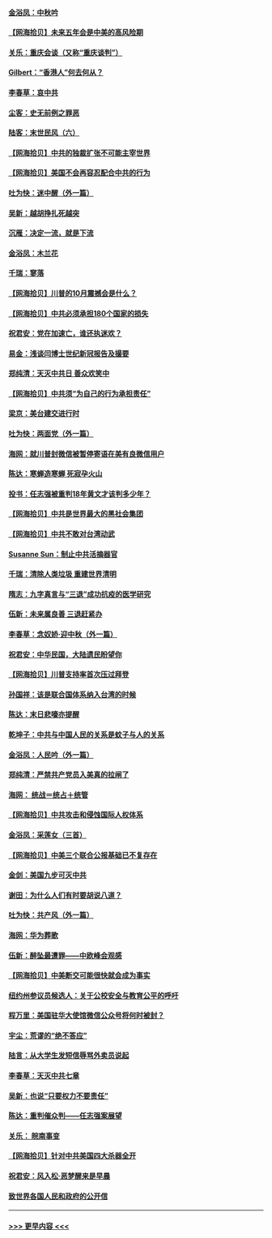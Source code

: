 #### [金浴凤：中秋吟](../pages/nsc993/n12441773.md?t=09302151) 
#### [【网海拾贝】未来五年会是中美的高风险期](../pages/nsc993/n12440760.md?t=09302151) 
#### [关乐：重庆会谈（又称“重庆谈判”）](../pages/nsc993/n12437525.md?t=09302151) 
#### [Gilbert：“香港人”何去何从？](../pages/nsc993/n12435894.md?t=09302151) 
#### [李春草：哀中共](../pages/nsc993/n12435874.md?t=09302151) 
#### [尘客：史无前例之罪恶](../pages/nsc993/n12435762.md?t=09302151) 
#### [陆客：末世民风（六）](../pages/nsc993/n12435354.md?t=09302151) 
#### [【网海拾贝】中共的独裁扩张不可能主宰世界](../pages/nsc993/n12435151.md?t=09302151) 
#### [【网海拾贝】美国不会再容忍配合中共的行为](../pages/nsc993/n12433808.md?t=09302151) 
#### [吐为快：迷中醒（外一篇）](../pages/nsc993/n12433585.md?t=09302151) 
#### [吴新：越胡挣扎死越突](../pages/nsc993/n12433562.md?t=09302151) 
#### [沉雁：决定一流，就是下流](../pages/nsc993/n12432128.md?t=09302151) 
#### [金浴凤：木兰花](../pages/nsc993/n12432124.md?t=09302151) 
#### [千瑞：寥落](../pages/nsc993/n12432071.md?t=09302151) 
#### [【网海拾贝】川普的10月震撼会是什么？](../pages/nsc993/n12431624.md?t=09302151) 
#### [【网海拾贝】中共必须承担180个国家的损失](../pages/nsc993/n12428893.md?t=09302151) 
#### [祝君安：党在加速亡，谁还执迷欢？](../pages/nsc993/n12428652.md?t=09302151) 
#### [易金：浅谈闫博士世纪新冠报告及撮要](../pages/nsc993/n12426822.md?t=09302151) 
#### [郑纯清：天灭中共日 善众欢笑中](../pages/nsc993/n12426784.md?t=09302151) 
#### [【网海拾贝】中共须“为自己的行为承担责任”](../pages/nsc993/n12426067.md?t=09302151) 
#### [梁京：美台建交进行时](../pages/nsc993/n12424066.md?t=09302151) 
#### [吐为快：两面党（外一篇）](../pages/nsc993/n12424043.md?t=09302151) 
#### [海网：就川普封微信被暂停寄语在美有良微信用户](../pages/nsc993/n12424021.md?t=09302151) 
#### [陈达：寒蝉造寒蝉 死寂孕火山](../pages/nsc993/n12423958.md?t=09302151) 
#### [投书：任志强被重判18年黄文才该判多少年？](../pages/nsc993/n12423672.md?t=09302151) 
#### [【网海拾贝】中共是世界最大的黑社会集团](../pages/nsc993/n12423543.md?t=09302151) 
#### [【网海拾贝】中共不敢对台湾动武](../pages/nsc993/n12421418.md?t=09302151) 
#### [Susanne Sun：制止中共活摘器官](../pages/nsc993/n12419654.md?t=09302151) 
#### [千瑞：清除人类垃圾 重建世界清明](../pages/nsc993/n12419414.md?t=09302151) 
#### [隋志：九字真言与“三退”成功抗疫的医学研究](../pages/nsc993/n12419248.md?t=09302151) 
#### [伍新：未来属良善 三退赶紧办](../pages/nsc993/n12418496.md?t=09302151) 
#### [李春草：念奴娇·迎中秋（外一篇）](../pages/nsc993/n12418465.md?t=09302151) 
#### [祝君安：中华民国，大陆遗民盼望你](../pages/nsc993/n12418089.md?t=09302151) 
#### [【网海拾贝】川普支持率首次压过拜登](../pages/nsc993/n12418050.md?t=09302151) 
#### [孙国祥：该是联合国体系纳入台湾的时候](../pages/nsc993/n12417369.md?t=09302151) 
#### [陈达：末日悲嚎亦提醒](../pages/nsc993/n12416736.md?t=09302151) 
#### [乾坤子：中共与中国人民的关系是蚊子与人的关系](../pages/nsc993/n12416632.md?t=09302151) 
#### [金浴凤：人民吟（外一篇）](../pages/nsc993/n12416567.md?t=09302151) 
#### [郑纯清：严禁共产党员入美真的拉闸了](../pages/nsc993/n12416550.md?t=09302151) 
#### [海网： 统战＝统占＋统管](../pages/nsc993/n12416404.md?t=09302151) 
#### [【网海拾贝】中共攻击和侵蚀国际人权体系](../pages/nsc993/n12416250.md?t=09302151) 
#### [金浴凤：采莲女（三首）](../pages/nsc993/n12415517.md?t=09302151) 
#### [【网海拾贝】中美三个联合公报基础已不复存在](../pages/nsc993/n12415054.md?t=09302151) 
#### [金剑：美国九步可灭中共](../pages/nsc993/n12413183.md?t=09302151) 
#### [谢田：为什么人们有时要胡说八道？](../pages/nsc993/n12411861.md?t=09302151) 
#### [吐为快：共产风（外一篇）](../pages/nsc993/n12411761.md?t=09302151) 
#### [海网：华为葬歌](../pages/nsc993/n12410381.md?t=09302151) 
#### [伍新：醉坠最遭罪——中欧峰会观感](../pages/nsc993/n12410364.md?t=09302151) 
#### [【网海拾贝】中美断交可能很快就会成为事实](../pages/nsc993/n12409495.md?t=09302151) 
#### [纽约州参议员候选人：关于公校安全与教育公平的呼吁](../pages/nsc993/n12409228.md?t=09302151) 
#### [程万里：美国驻华大使馆微信公众号将何时被封？](../pages/nsc993/n12407397.md?t=09302151) 
#### [宇尘：荒谬的“绝不答应”](../pages/nsc993/n12407360.md?t=09302151) 
#### [陆言：从大学生发短信辱骂外卖员说起](../pages/nsc993/n12407285.md?t=09302151) 
#### [李春草：天灭中共七章](../pages/nsc993/n12406988.md?t=09302151) 
#### [吴新：也说“只要权力不要责任”](../pages/nsc993/n12406966.md?t=09302151) 
#### [陈达：重判催众判——任志强案展望](../pages/nsc993/n12404540.md?t=09302151) 
#### [关乐： 皖南事变](../pages/nsc993/n12404288.md?t=09302151) 
#### [【网海拾贝】针对中共美国四大杀器全开](../pages/nsc993/n12404172.md?t=09302151) 
#### [祝君安：风入松‧恶梦醒来是早晨](../pages/nsc993/n12401953.md?t=09302151) 
#### [致世界各国人民和政府的公开信](../pages/nsc993/n12401824.md?t=09302151) 

----
#### [ >>> 更早内容 <<< ](../indexes/nsc993-earlier.md)
